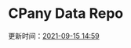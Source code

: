 # CPany Data Repo

<!-- START_SECTION: update_time -->
更新时间：[2021-09-15 14:59](https://www.timeanddate.com/worldclock/fixedtime.html?msg=Fetch+data&iso=20210915T145944&p1=237)
<!-- END_SECTION: update_time -->
